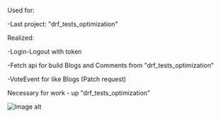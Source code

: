 Used for:

-Last project: "drf_tests_optimization"

Realized: 

-Login-Logout with token

-Fetch api for build Blogs and Comments from "drf_tests_optimization"

-VoteEvent for like Blogs (Patch request)

Necessary for work - up "drf_tests_optimization"

![Image alt](https://github.com/gorgick/drf_project_fronend/raw/master/frontend.png)
